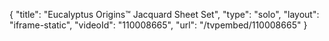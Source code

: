 {
    "title": "Eucalyptus Origins&trade; Jacquard Sheet Set",
    "type": "solo",
    "layout": "iframe-static",
    "videoId": "110008665",
    "url": "\/tvpembed\/110008665"
}